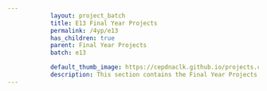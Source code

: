 ```yaml
---
            layout: project_batch
            title: E13 Final Year Projects
            permalink: /4yp/e13
            has_children: true
            parent: Final Year Projects
            batch: e13

            default_thumb_image: https://cepdnaclk.github.io/projects.ce.pdn.ac.lk/data/categories/4yp/thumbnail.jpg
            description: This section contains the Final Year Projects done by students as a part of CO421 & CO 425 in their final year
---
```

